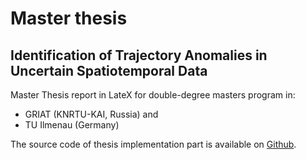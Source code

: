 # Master thesis

## Identification of Trajectory Anomalies in Uncertain Spatiotemporal Data

Master Thesis report in LateX for double-degree masters program in: 
* GRIAT (KNRTU-KAI, Russia) and 
* TU Ilmenau (Germany)

The source code of thesis implementation part is available on [Github](https://github.com/aygulmardanova/mt-anomalies).

